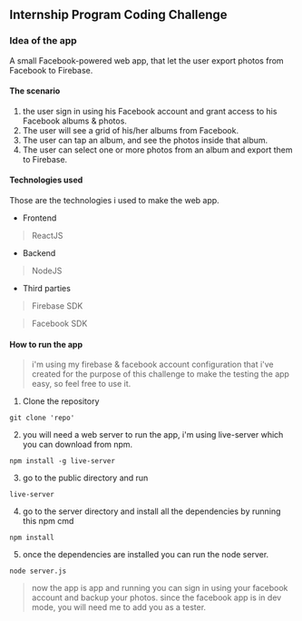 ## Internship Program Coding Challenge

### Idea of the app

A small Facebook-powered web app, that let the user export photos from Facebook to Firebase.

#### The scenario 

1. the user sign in using his Facebook account and grant access to his Facebook albums & photos.
2. The user will see a grid of his/her albums from Facebook.
3. The user can tap an album, and see the photos inside that album.
4. The user can select one or more photos from an album and export them to Firebase.

#### Technologies used

Those are the technologies i used to make the web app.

* Frontend
> ReactJS
* Backend
> NodeJS
* Third parties
> Firebase SDK

> Facebook SDK

#### How to run the app

> i'm using my firebase & facebook account configuration that i've created for the purpose of this challenge to make the testing the app easy, so feel free to use it.

1. Clone the repository
```
git clone 'repo'
```
2. you will need a web server to run the app, i'm using live-server which you can download from npm.

```
npm install -g live-server
```
3. go to the public directory and run

```
live-server
```
4. go to the server directory and install all the dependencies by running this npm cmd

```
npm install
```
5. once the dependencies are installed you can run the node server.
````
node server.js
````
> now the app is app and running you can sign in using your facebook account and backup your photos.
> since the facebook app is in dev mode, you will need me to add you as a tester.
